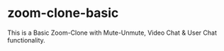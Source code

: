 # zoom-clone-basic
This is a Basic Zoom-Clone with Mute-Unmute, Video Chat &amp; User Chat functionality.
